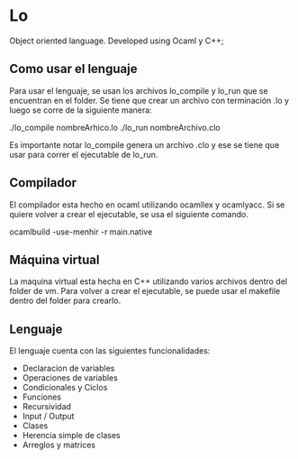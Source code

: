 # Lo
Object oriented language. Developed using Ocaml y C++;

## Como usar el lenguaje

Para usar el lenguaje, se usan los archivos lo_compile y lo_run que se encuentran en el folder. Se tiene que crear un archivo con terminación .lo y luego se corre de la siguiente manera:

./lo_compile nombreArhico.lo
./lo_run nombreArchivo.clo

Es importante notar lo_compile genera un archivo .clo y ese se tiene que usar para correr el ejecutable de lo_run.

## Compilador

El compilador esta hecho en ocaml utilizando ocamllex y ocamlyacc. Si se quiere volver a crear el ejecutable, se usa el siguiente comando. 

ocamlbuild -use-menhir -r  main.native


## Máquina virtual

La maquina virtual esta hecha en C++ utilizando varios archivos dentro del folder de vm. Para volver a crear el ejecutable, se puede usar el makefile dentro del folder para crearlo.


## Lenguaje

El lenguaje cuenta con las siguientes funcionalidades:
- Declaracion de variables
- Operaciones de variables
- Condicionales y Ciclos
- Funciones
- Recursividad
- Input / Output
- Clases
- Herencia simple de clases
- Arreglos y matrices